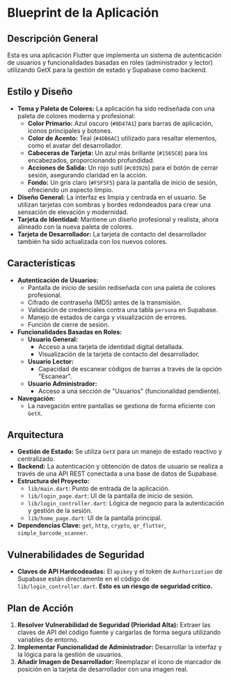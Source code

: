 # Blueprint de la Aplicación

## Descripción General

Esta es una aplicación Flutter que implementa un sistema de autenticación de usuarios y funcionalidades basadas en roles (administrador y lector) utilizando GetX para la gestión de estado y Supabase como backend.

## Estilo y Diseño

*   **Tema y Paleta de Colores:** La aplicación ha sido rediseñada con una paleta de colores moderna y profesional:
    *   **Color Primario:** Azul oscuro (`#0D47A1`) para barras de aplicación, iconos principales y botones.
    *   **Color de Acento:** Teal (`#4DB6AC`) utilizado para resaltar elementos, como el avatar del desarrollador.
    *   **Cabeceras de Tarjeta:** Un azul más brillante (`#1565C0`) para los encabezados, proporcionando profundidad.
    *   **Acciones de Salida:** Un rojo sutil (`#c0392b`) para el botón de cerrar sesión, asegurando claridad en la acción.
    *   **Fondo:** Un gris claro (`#F5F5F5`) para la pantalla de inicio de sesión, ofreciendo un aspecto limpio.
*   **Diseño General:** La interfaz es limpia y centrada en el usuario. Se utilizan tarjetas con sombras y bordes redondeados para crear una sensación de elevación y modernidad.
*   **Tarjeta de Identidad:** Mantiene un diseño profesional y realista, ahora alineado con la nueva paleta de colores.
*   **Tarjeta de Desarrollador:** La tarjeta de contacto del desarrollador también ha sido actualizada con los nuevos colores.

## Características

*   **Autenticación de Usuarios:**
    *   Pantalla de inicio de sesión rediseñada con una paleta de colores profesional.
    *   Cifrado de contraseña (MD5) antes de la transmisión.
    *   Validación de credenciales contra una tabla `persona` en Supabase.
    *   Manejo de estados de carga y visualización de errores.
    *   Función de cierre de sesión.
*   **Funcionalidades Basadas en Roles:**
    *   **Usuario General:**
        *   Acceso a una tarjeta de identidad digital detallada.
        *   Visualización de la tarjeta de contacto del desarrollador.
    *   **Usuario Lector:**
        *   Capacidad de escanear códigos de barras a través de la opción "Escanear".
    *   **Usuario Administrador:**
        *   Acceso a una sección de "Usuarios" (funcionalidad pendiente).
*   **Navegación:**
    *   La navegación entre pantallas se gestiona de forma eficiente con `GetX`.

## Arquitectura

*   **Gestión de Estado:** Se utiliza `GetX` para un manejo de estado reactivo y centralizado.
*   **Backend:** La autenticación y obtención de datos de usuario se realiza a través de una API REST conectada a una base de datos de Supabase.
*   **Estructura del Proyecto:**
    *   `lib/main.dart`: Punto de entrada de la aplicación.
    *   `lib/login_page.dart`: UI de la pantalla de inicio de sesión.
    *   `lib/login_controller.dart`: Lógica de negocio para la autenticación y gestión de la sesión.
    *   `lib/home_page.dart`: UI de la pantalla principal.
*   **Dependencias Clave:** `get`, `http`, `crypto`, `qr_flutter`, `simple_barcode_scanner`.

## Vulnerabilidades de Seguridad

*   **Claves de API Hardcodeadas:** El `apikey` y el token de `Authorization` de Supabase están directamente en el código de `lib/login_controller.dart`. **Esto es un riesgo de seguridad crítico.**

## Plan de Acción

1.  **Resolver Vulnerabilidad de Seguridad (Prioridad Alta):** Extraer las claves de API del código fuente y cargarlas de forma segura utilizando variables de entorno.
2.  **Implementar Funcionalidad de Administrador:** Desarrollar la interfaz y la lógica para la gestión de usuarios.
3.  **Añadir Imagen de Desarrollador:** Reemplazar el ícono de marcador de posición en la tarjeta de desarrollador con una imagen real.
